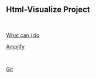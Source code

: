 ## Html-Visualize Project

<br>

[What can i do](https://github.com/CWIN77/README-contents/blob/master/react/typescript/README.md)
<br>

[Amplify](https://github.com/CWIN77/README-contents/tree/master/amplify/README.md)

<br>

[Git](https://github.com/CWIN77/README-contents/blob/master/git/README.md)